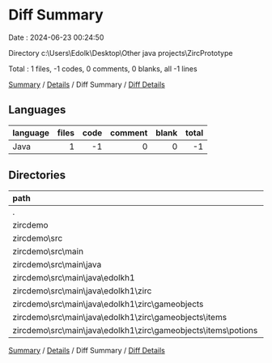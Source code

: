 # Diff Summary

Date : 2024-06-23 00:24:50

Directory c:\\Users\\Edolk\\Desktop\\Other java projects\\ZircPrototype

Total : 1 files,  -1 codes, 0 comments, 0 blanks, all -1 lines

[Summary](results.md) / [Details](details.md) / Diff Summary / [Diff Details](diff-details.md)

## Languages
| language | files | code | comment | blank | total |
| :--- | ---: | ---: | ---: | ---: | ---: |
| Java | 1 | -1 | 0 | 0 | -1 |

## Directories
| path | files | code | comment | blank | total |
| :--- | ---: | ---: | ---: | ---: | ---: |
| . | 1 | -1 | 0 | 0 | -1 |
| zircdemo | 1 | -1 | 0 | 0 | -1 |
| zircdemo\\src | 1 | -1 | 0 | 0 | -1 |
| zircdemo\\src\\main | 1 | -1 | 0 | 0 | -1 |
| zircdemo\\src\\main\\java | 1 | -1 | 0 | 0 | -1 |
| zircdemo\\src\\main\\java\\edolkh1 | 1 | -1 | 0 | 0 | -1 |
| zircdemo\\src\\main\\java\\edolkh1\\zirc | 1 | -1 | 0 | 0 | -1 |
| zircdemo\\src\\main\\java\\edolkh1\\zirc\\gameobjects | 1 | -1 | 0 | 0 | -1 |
| zircdemo\\src\\main\\java\\edolkh1\\zirc\\gameobjects\\items | 1 | -1 | 0 | 0 | -1 |
| zircdemo\\src\\main\\java\\edolkh1\\zirc\\gameobjects\\items\\potions | 1 | -1 | 0 | 0 | -1 |

[Summary](results.md) / [Details](details.md) / Diff Summary / [Diff Details](diff-details.md)